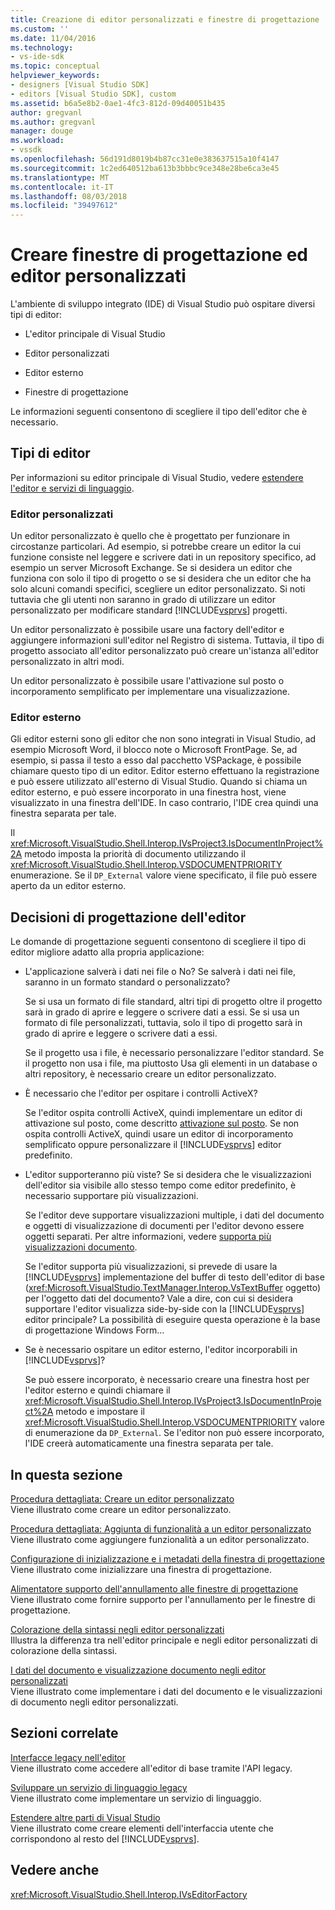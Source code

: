 ```yaml
---
title: Creazione di editor personalizzati e finestre di progettazione | Microsoft Docs
ms.custom: ''
ms.date: 11/04/2016
ms.technology:
- vs-ide-sdk
ms.topic: conceptual
helpviewer_keywords:
- designers [Visual Studio SDK]
- editors [Visual Studio SDK], custom
ms.assetid: b6a5e8b2-0ae1-4fc3-812d-09d40051b435
author: gregvanl
ms.author: gregvanl
manager: douge
ms.workload:
- vssdk
ms.openlocfilehash: 56d191d8019b4b87cc31e0e383637515a10f4147
ms.sourcegitcommit: 1c2ed640512ba613b3bbbc9ce348e28be6ca3e45
ms.translationtype: MT
ms.contentlocale: it-IT
ms.lasthandoff: 08/03/2018
ms.locfileid: "39497612"
---
```

# <a name="create-custom-editors-and-designers"></a>Creare finestre di progettazione ed editor personalizzati
L'ambiente di sviluppo integrato (IDE) di Visual Studio può ospitare diversi tipi di editor:  
  
-   L'editor principale di Visual Studio  
  
-   Editor personalizzati  
  
-   Editor esterno  
  
-   Finestre di progettazione  
  
 Le informazioni seguenti consentono di scegliere il tipo dell'editor che è necessario.  
  
## <a name="types-of-editor"></a>Tipi di editor  
 Per informazioni su editor principale di Visual Studio, vedere [estendere l'editor e servizi di linguaggio](../extensibility/extending-the-editor-and-language-services.md).  
  
### <a name="custom-editors"></a>Editor personalizzati  
 Un editor personalizzato è quello che è progettato per funzionare in circostanze particolari. Ad esempio, si potrebbe creare un editor la cui funzione consiste nel leggere e scrivere dati in un repository specifico, ad esempio un server Microsoft Exchange. Se si desidera un editor che funziona con solo il tipo di progetto o se si desidera che un editor che ha solo alcuni comandi specifici, scegliere un editor personalizzato. Si noti tuttavia che gli utenti non saranno in grado di utilizzare un editor personalizzato per modificare standard [!INCLUDE[vsprvs](../code-quality/includes/vsprvs_md.md)] progetti.  
  
 Un editor personalizzato è possibile usare una factory dell'editor e aggiungere informazioni sull'editor nel Registro di sistema. Tuttavia, il tipo di progetto associato all'editor personalizzato può creare un'istanza all'editor personalizzato in altri modi.  
  
 Un editor personalizzato è possibile usare l'attivazione sul posto o incorporamento semplificato per implementare una visualizzazione.  
  
### <a name="external-editors"></a>Editor esterno  
 Gli editor esterni sono gli editor che non sono integrati in Visual Studio, ad esempio Microsoft Word, il blocco note o Microsoft FrontPage. Se, ad esempio, si passa il testo a esso dal pacchetto VSPackage, è possibile chiamare questo tipo di un editor. Editor esterno effettuano la registrazione e può essere utilizzato all'esterno di Visual Studio. Quando si chiama un editor esterno, e può essere incorporato in una finestra host, viene visualizzato in una finestra dell'IDE. In caso contrario, l'IDE crea quindi una finestra separata per tale.  
  
 Il <xref:Microsoft.VisualStudio.Shell.Interop.IVsProject3.IsDocumentInProject%2A> metodo imposta la priorità di documento utilizzando il <xref:Microsoft.VisualStudio.Shell.Interop.VSDOCUMENTPRIORITY> enumerazione. Se il `DP_External` valore viene specificato, il file può essere aperto da un editor esterno.  
  
## <a name="editor-design-decisions"></a>Decisioni di progettazione dell'editor  
 Le domande di progettazione seguenti consentono di scegliere il tipo di editor migliore adatto alla propria applicazione:  
  
-   L'applicazione salverà i dati nei file o No? Se salverà i dati nei file, saranno in un formato standard o personalizzato?  
  
     Se si usa un formato di file standard, altri tipi di progetto oltre il progetto sarà in grado di aprire e leggere o scrivere dati a essi. Se si usa un formato di file personalizzati, tuttavia, solo il tipo di progetto sarà in grado di aprire e leggere o scrivere dati a essi.  
  
     Se il progetto usa i file, è necessario personalizzare l'editor standard. Se il progetto non usa i file, ma piuttosto Usa gli elementi in un database o altri repository, è necessario creare un editor personalizzato.  
  
-   È necessario che l'editor per ospitare i controlli ActiveX?  
  
     Se l'editor ospita controlli ActiveX, quindi implementare un editor di attivazione sul posto, come descritto [attivazione sul posto](../extensibility/in-place-activation.md). Se non ospita controlli ActiveX, quindi usare un editor di incorporamento semplificato oppure personalizzare il [!INCLUDE[vsprvs](../code-quality/includes/vsprvs_md.md)] editor predefinito.  
  
-   L'editor supporteranno più viste? Se si desidera che le visualizzazioni dell'editor sia visibile allo stesso tempo come editor predefinito, è necessario supportare più visualizzazioni.  
  
     Se l'editor deve supportare visualizzazioni multiple, i dati del documento e oggetti di visualizzazione di documenti per l'editor devono essere oggetti separati. Per altre informazioni, vedere [supporta più visualizzazioni documento](../extensibility/supporting-multiple-document-views.md).  
  
     Se l'editor supporta più visualizzazioni, si prevede di usare la [!INCLUDE[vsprvs](../code-quality/includes/vsprvs_md.md)] implementazione del buffer di testo dell'editor di base (<xref:Microsoft.VisualStudio.TextManager.Interop.VsTextBuffer> oggetto) per l'oggetto dati del documento? Vale a dire, con cui si desidera supportare l'editor visualizza side-by-side con la [!INCLUDE[vsprvs](../code-quality/includes/vsprvs_md.md)] editor principale? La possibilità di eseguire questa operazione è la base di progettazione Windows Form...  
  
-   Se è necessario ospitare un editor esterno, l'editor incorporabili in [!INCLUDE[vsprvs](../code-quality/includes/vsprvs_md.md)]?  
  
     Se può essere incorporato, è necessario creare una finestra host per l'editor esterno e quindi chiamare il <xref:Microsoft.VisualStudio.Shell.Interop.IVsProject3.IsDocumentInProject%2A> metodo e impostare il <xref:Microsoft.VisualStudio.Shell.Interop.VSDOCUMENTPRIORITY> valore di enumerazione da `DP_External`. Se l'editor non può essere incorporato, l'IDE creerà automaticamente una finestra separata per tale.  
  
## <a name="in-this-section"></a>In questa sezione  
 [Procedura dettagliata: Creare un editor personalizzato](../extensibility/walkthrough-creating-a-custom-editor.md)  
 Viene illustrato come creare un editor personalizzato.  
  
 [Procedura dettagliata: Aggiunta di funzionalità a un editor personalizzato](../extensibility/walkthrough-adding-features-to-a-custom-editor.md)  
 Viene illustrato come aggiungere funzionalità a un editor personalizzato.  
  
 [Configurazione di inizializzazione e i metadati della finestra di progettazione](../extensibility/designer-initialization-and-metadata-configuration.md)  
 Viene illustrato come inizializzare una finestra di progettazione.  
  
 [Alimentatore supporto dell'annullamento alle finestre di progettazione](../extensibility/supplying-undo-support-to-designers.md)  
 Viene illustrato come fornire supporto per l'annullamento per le finestre di progettazione.  
  
 [Colorazione della sintassi negli editor personalizzati](../extensibility/syntax-coloring-in-custom-editors.md)  
 Illustra la differenza tra nell'editor principale e negli editor personalizzati di colorazione della sintassi.  
  
 [I dati del documento e visualizzazione documento negli editor personalizzati](../extensibility/document-data-and-document-view-in-custom-editors.md)  
 Viene illustrato come implementare i dati del documento e le visualizzazioni di documento negli editor personalizzati.  
  
## <a name="related-sections"></a>Sezioni correlate  
 [Interfacce legacy nell'editor](../extensibility/legacy-interfaces-in-the-editor.md)  
 Viene illustrato come accedere all'editor di base tramite l'API legacy.  
  
 [Sviluppare un servizio di linguaggio legacy](../extensibility/internals/developing-a-legacy-language-service.md)  
 Viene illustrato come implementare un servizio di linguaggio.  
  
 [Estendere altre parti di Visual Studio](../extensibility/extending-other-parts-of-visual-studio.md)  
 Viene illustrato come creare elementi dell'interfaccia utente che corrispondono al resto del [!INCLUDE[vsprvs](../code-quality/includes/vsprvs_md.md)].  
  
## <a name="see-also"></a>Vedere anche  
 <xref:Microsoft.VisualStudio.Shell.Interop.IVsEditorFactory>